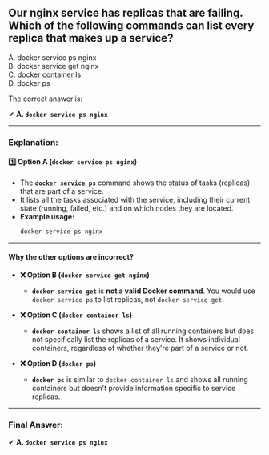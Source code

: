## Our nginx service has replicas that are failing. Which of the following commands can list every replica that makes up a service?
A. docker service ps nginx  
B. docker service get nginx  
C. docker container ls  
D. docker ps  

The correct answer is:

✔ **A. `docker service ps nginx`**

---

### **Explanation:**

#### **1️⃣ Option A (`docker service ps nginx`)**  
- The **`docker service ps`** command shows the status of tasks (replicas) that are part of a service.  
- It lists all the tasks associated with the service, including their current state (running, failed, etc.) and on which nodes they are located.  
- **Example usage:**  
  ```bash
  docker service ps nginx
  ```

---

#### **Why the other options are incorrect?**

- **❌ Option B (`docker service get nginx`)**  
  - **`docker service get`** is **not a valid Docker command**. You would use `docker service ps` to list replicas, not `docker service get`.

- **❌ Option C (`docker container ls`)**  
  - **`docker container ls`** shows a list of all running containers but does not specifically list the replicas of a service. It shows individual containers, regardless of whether they're part of a service or not.

- **❌ Option D (`docker ps`)**  
  - **`docker ps`** is similar to `docker container ls` and shows all running containers but doesn't provide information specific to service replicas.

---

### **Final Answer:**  
✔ **A. `docker service ps nginx`**
